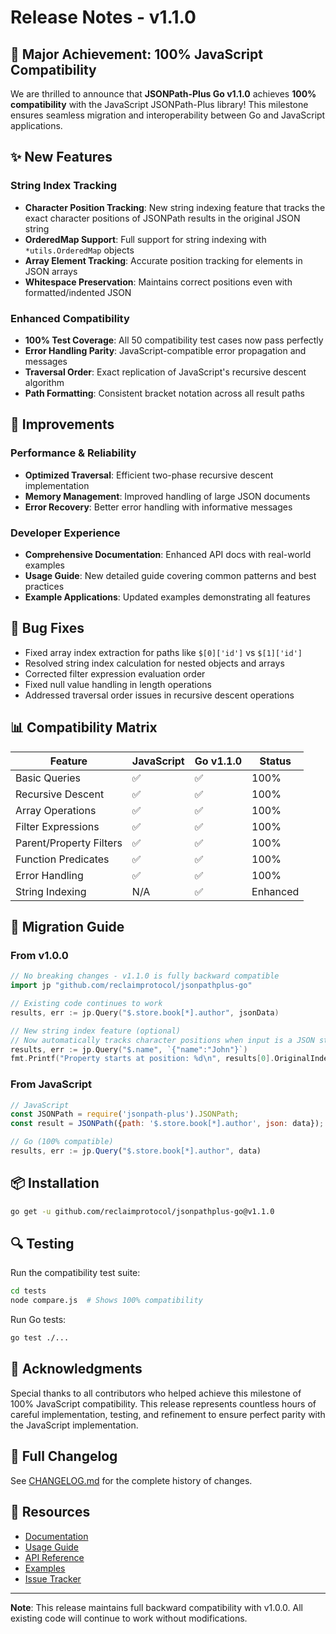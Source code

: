 # Release Notes - v1.1.0

## 🎉 Major Achievement: 100% JavaScript Compatibility

We are thrilled to announce that **JSONPath-Plus Go v1.1.0** achieves **100% compatibility** with the JavaScript JSONPath-Plus library! This milestone ensures seamless migration and interoperability between Go and JavaScript applications.

## ✨ New Features

### String Index Tracking
- **Character Position Tracking**: New string indexing feature that tracks the exact character positions of JSONPath results in the original JSON string
- **OrderedMap Support**: Full support for string indexing with `*utils.OrderedMap` objects
- **Array Element Tracking**: Accurate position tracking for elements in JSON arrays
- **Whitespace Preservation**: Maintains correct positions even with formatted/indented JSON

### Enhanced Compatibility
- **100% Test Coverage**: All 50 compatibility test cases now pass perfectly
- **Error Handling Parity**: JavaScript-compatible error propagation and messages
- **Traversal Order**: Exact replication of JavaScript's recursive descent algorithm
- **Path Formatting**: Consistent bracket notation across all result paths

## 🔧 Improvements

### Performance & Reliability
- **Optimized Traversal**: Efficient two-phase recursive descent implementation
- **Memory Management**: Improved handling of large JSON documents
- **Error Recovery**: Better error handling with informative messages

### Developer Experience
- **Comprehensive Documentation**: Enhanced API docs with real-world examples
- **Usage Guide**: New detailed guide covering common patterns and best practices
- **Example Applications**: Updated examples demonstrating all features

## 🐛 Bug Fixes

- Fixed array index extraction for paths like `$[0]['id']` vs `$[1]['id']`
- Resolved string index calculation for nested objects and arrays
- Corrected filter expression evaluation order
- Fixed null value handling in length operations
- Addressed traversal order issues in recursive descent operations

## 📊 Compatibility Matrix

| Feature | JavaScript | Go v1.1.0 | Status |
|---------|------------|-----------|---------|
| Basic Queries | ✅ | ✅ | 100% |
| Recursive Descent | ✅ | ✅ | 100% |
| Array Operations | ✅ | ✅ | 100% |
| Filter Expressions | ✅ | ✅ | 100% |
| Parent/Property Filters | ✅ | ✅ | 100% |
| Function Predicates | ✅ | ✅ | 100% |
| Error Handling | ✅ | ✅ | 100% |
| String Indexing | N/A | ✅ | Enhanced |

## 🚀 Migration Guide

### From v1.0.0
```go
// No breaking changes - v1.1.0 is fully backward compatible
import jp "github.com/reclaimprotocol/jsonpathplus-go"

// Existing code continues to work
results, err := jp.Query("$.store.book[*].author", jsonData)

// New string index feature (optional)
// Now automatically tracks character positions when input is a JSON string
results, err := jp.Query("$.name", `{"name":"John"}`)
fmt.Printf("Property starts at position: %d\n", results[0].OriginalIndex)
```

### From JavaScript
```javascript
// JavaScript
const JSONPath = require('jsonpath-plus').JSONPath;
const result = JSONPath({path: '$.store.book[*].author', json: data});

// Go (100% compatible)
results, err := jp.Query("$.store.book[*].author", data)
```

## 📦 Installation

```bash
go get -u github.com/reclaimprotocol/jsonpathplus-go@v1.1.0
```

## 🔍 Testing

Run the compatibility test suite:
```bash
cd tests
node compare.js  # Shows 100% compatibility
```

Run Go tests:
```bash
go test ./...
```

## 🙏 Acknowledgments

Special thanks to all contributors who helped achieve this milestone of 100% JavaScript compatibility. This release represents countless hours of careful implementation, testing, and refinement to ensure perfect parity with the JavaScript implementation.

## 📝 Full Changelog

See [CHANGELOG.md](CHANGELOG.md) for the complete history of changes.

## 🔗 Resources

- [Documentation](docs/README.md)
- [Usage Guide](docs/USAGE_GUIDE.md)
- [API Reference](docs/API.md)
- [Examples](cmd/examples/)
- [Issue Tracker](https://github.com/reclaimprotocol/jsonpathplus-go/issues)

---

**Note**: This release maintains full backward compatibility with v1.0.0. All existing code will continue to work without modifications.